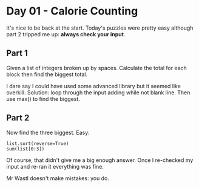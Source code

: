 # Day 01 - Calorie Counting
It's nice to be back at the start. Today's puzzles were pretty easy although part 2 tripped me up: **always check your input**.

## Part 1
Given a list of integers broken up by spaces. Calculate the total for each block then find the biggest total.

I dare say I could have used some advanced library but it seemed like overkill. Solution: loop through the input adding while not blank line. Then use max() to find the biggest.


## Part 2
Now find the three biggest. Easy:
```
list.sort(reverse=True)
sum(list[0:3])
```
Of course, that didn't give me a big enough answer. Once I re-checked my input and re-ran it everything was fine.

Mr Wastl doesn't make mistakes: you do.